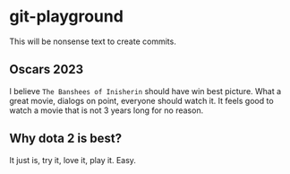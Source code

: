 # git-playground

This will be nonsense text to create commits.

## Oscars 2023

I believe `The Banshees of Inisherin` should have win best picture. What a great movie, dialogs on point,
everyone should watch it. It feels good to watch a movie that is not 3 years long for no reason.

## Why dota 2 is best?

It just is, try it, love it, play it. Easy.
